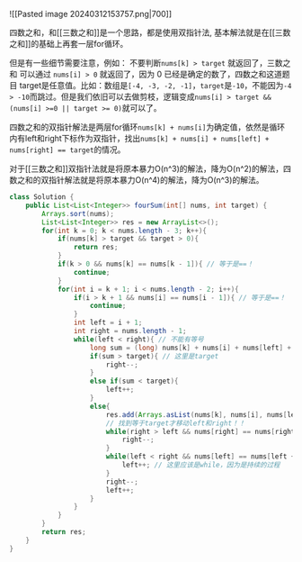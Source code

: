 ![[Pasted image 20240312153757.png|700]]

四数之和，和[[三数之和]]是一个思路，都是使用双指针法, 基本解法就是在[[三数之和]]的基础上再套一层for循环。

但是有一些细节需要注意，例如： 不要判断`nums[k] > target` 就返回了，三数之和 可以通过 `nums[i] > 0` 就返回了，因为 0 已经是确定的数了，四数之和这道题目 target是任意值。比如：数组是`[-4, -3, -2, -1]`，`target`是`-10`，不能因为`-4 > -10`而跳过。但是我们依旧可以去做剪枝，逻辑变成`nums[i] > target && (nums[i] >=0 || target >= 0)`就可以了。

四数之和的双指针解法是两层for循环`nums[k] + nums[i]`为确定值，依然是循环内有left和right下标作为双指针，找出`nums[k] + nums[i] + nums[left] + nums[right] == target`的情况。

对于[[三数之和]]双指针法就是将原本暴力O(n^3)的解法，降为O(n^2)的解法，四数之和的双指针解法就是将原本暴力O(n^4)的解法，降为O(n^3)的解法。

```java
class Solution {
    public List<List<Integer>> fourSum(int[] nums, int target) {
        Arrays.sort(nums);
        List<List<Integer>> res = new ArrayList<>();
        for(int k = 0; k < nums.length - 3; k++){
            if(nums[k] > target && target > 0){
                return res;
            }
            if(k > 0 && nums[k] == nums[k - 1]){ // 等于是==！
                continue;
            }
            for(int i = k + 1; i < nums.length - 2; i++){
                if(i > k + 1 && nums[i] == nums[i - 1]){ // 等于是==！
                    continue;
                }
                int left = i + 1;
                int right = nums.length - 1;
                while(left < right){ // 不能有等号
                    long sum = (long) nums[k] + nums[i] + nums[left] + nums[right]; // 求和一定在函数内部！！    
                    if(sum > target){ // 这里是target
                        right--;
                    }
                    else if(sum < target){
                        left++;
                    }
                    else{
                        res.add(Arrays.asList(nums[k], nums[i], nums[left], nums[right]));
                        // 找到等于target才移动left和right！！
                        while(right > left && nums[right] == nums[right - 1]){
                            right--;
                        }
                        while(left < right && nums[left] == nums[left + 1]){
                            left++; // 这里应该是while，因为是持续的过程
                        }
                        right--;
                        left++;
                    }
                }   
            }
        }
        return res;
    }
}
```

